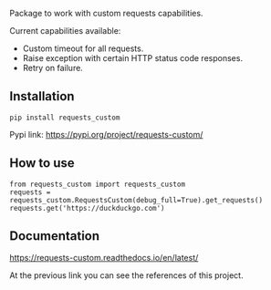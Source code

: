 Package to work with custom requests capabilities.

Current capabilities available:

- Custom timeout for all requests.
- Raise exception with certain HTTP status code responses.
- Retry on failure.

## Installation

~~~
pip install requests_custom
~~~

Pypi link: https://pypi.org/project/requests-custom/

## How to use

~~~
from requests_custom import requests_custom
requests = requests_custom.RequestsCustom(debug_full=True).get_requests()
requests.get('https://duckduckgo.com')
~~~

## Documentation

https://requests-custom.readthedocs.io/en/latest/

At the previous link you can see the references of this project.


